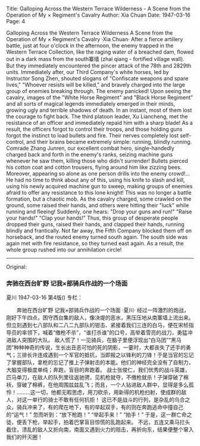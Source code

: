 Title: Galloping Across the Western Terrace Wilderness - A Scene from the Operation of My × Regiment's Cavalry
Author: Xia Chuan
Date: 1947-03-16
Page: 4

Galloping Across the Western Terrace Wilderness
    A Scene from the Operation of My × Regiment's Cavalry
    ·Xia Chuan·
    After a fierce artillery battle, just at four o'clock in the afternoon, the enemy trapped in the Western Terrace Collection, like the raging water of a breached dam, flowed out in a dark mass from the south寨墙 (zhai qiang - fortified village wall).
    But they immediately encountered the pincer attack of the 78th and 2829th units. Immediately after, our Third Company's white horses, led by Instructor Song Zhen, shouted slogans of "Confiscate weapons and spare lives," "Whoever resists will be killed," and bravely charged into the large group of enemies breaking through.
    The enemy panicked! Upon seeing the cavalry, images of the "White Horse Regiment" and "Black Horse Regiment" and all sorts of magical legends immediately emerged in their minds, growing ugly and terrible shadows of death. In an instant, most of them lost the courage to fight back. The third platoon leader, Xu Liancheng, met the resistance of an officer and immediately repaid him with a sharp blade! As a result, the officers forgot to control their troops, and those holding guns forgot the instinct to load bullets and fire. Their nerves completely lost self-control, and their brains became extremely simple: running, blindly running.
    Comrade Zhang Junren, our excellent combat hero, single-handedly charged back and forth in the enemy's ranks, seizing machine guns whenever he saw them, killing those who didn't surrender! Bullets pierced his cotton coat and cotton trousers, flying around him like zizzing bees. Moreover, appearing so alone as one person drills into the enemy crowd!… He had no time to think about any of this, using his knife to slash and kill, using his newly acquired machine gun to sweep, making groups of enemies afraid to offer any resistance to this lone knight!
    This was no longer a battle formation, but a chaotic mob. As the cavalry charged, some crawled on the ground, some raised their hands, and others were hitting their "luck" while running and fleeing!
    Suddenly, one hears: "Drop your guns and run!"
    "Raise your hands!"
    "Clap your hands!"
    Thus, this group of desperate people dropped their guns, raised their hands, and clapped their hands, running blindly and frantically.
    Not far away, the Fifth Company blocked them off on horseback, and the routed enemy turned south again. The south side was again met with fire resistance, so they turned east again. As a result, the whole group rushed into our annihilation circle!



<hr /> 

Original: 


### 奔驰在西台旷野  记我×部骑兵作战的一个场面
夏川
1947-03-16
第4版()
专栏：

　　奔驰在西台旷野
    记我×部骑兵作战的一个场面
    ·夏川·
    经过一阵激烈的炮战，刚好下午四点，困守西台集的敌人，像决堤的恶水，黑压压地从南寨墙上流出来。
    但立刻遇到七八部队和二八二九部队的钳击、紧接着我们三连的白马，便在宋桢指导员的率领下，喊着“缴枪不杀”，“谁打杀谁”的口号，高举着雪亮的战刀，勇猛冲进敌人突围的大队。
    敌人慌了！一见骑兵，在脑子里便浮现出“白马团”“黑马团”种种神奇的传说，生长出丑恶可怕的死的阴影，一霎时，大都丧失了还手的勇气；三排长许连成遇到一个军官的抵抗，当即报之以锋利的刀锋！于是当官的忘记了掌握部队，拿枪的忘记了推上子弹射击的本能。他们的神经完全没有了自制力，大脑变得极度单纯；奔跑，盲目的奔跑着。
    战士张俊仁，我们优秀的战斗英雄，匹马单刀，在敌人的队列里往返驰骋，见机枪就夺，不缴枪就杀！子弹穿破了棉袄，穿破了棉裤，在他周围兹兹乱飞；而且，一个人钻进敌人群中，显得是多么孤伶！………这一切，他都无暇思虑，用刀砍杀，用新得的机枪扫射，使成群的敌人，对这一单行的骑士不敢有任何抗拒！
    这已不是战斗的行列，是杂乱的乌合之众，骑兵冲来了，有的爬在地下，有的举起双手，有的则在奔跑逃命中撞自己的“运气！”
    忽而听到：“放下枪跑！”
    “举起手来！”
    “拍手！”
    于是，这一群亡命之徒，便丢下枪，举起手，拍着巴掌盲目惊慌的乱跑起来。
    不远，五连又乘马拦头截住，溃乱的敌人又折向南，南面又遇到火力的阻击，再折向东，结果便整个窜入我们的歼灭圈！
